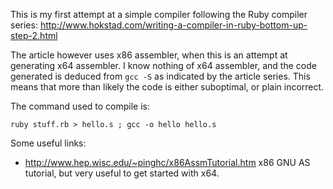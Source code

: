 This is my first attempt at a simple compiler following the Ruby
 compiler series:
 http://www.hokstad.com/writing-a-compiler-in-ruby-bottom-up-step-2.html

The article however uses x86 assembler, when this is an attempt at
generating x64 assembler.  I know nothing of x64 assembler, and the
code generated is deduced from `gcc -S` as indicated by the article
series.  This means that more than likely the code is either
suboptimal, or plain incorrect.

The command used to compile is:

    ruby stuff.rb > hello.s ; gcc -o hello hello.s

Some useful links:

* http://www.hep.wisc.edu/~pinghc/x86AssmTutorial.htm x86 GNU AS tutorial, but very useful to get started with x64.
